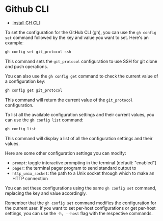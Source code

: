 # Github CLI

- [Install GH CLI](./ghCliInstall.md)

To set the configuration for the GitHub CLI (gh), you can use the `gh config set` command followed by the key and value you want to set. Here's an example:

```sh
gh config set git_protocol ssh
```

This command sets the `git_protocol` configuration to use SSH for git clone and push operations.

You can also use the `gh config get` command to check the current value of a configuration key:

```sh
gh config get git_protocol
```

This command will return the current value of the `git_protocol` configuration.

To list all the available configuration settings and their current values, you can use the `gh config list` command:

```sh
gh config list
```

This command will display a list of all the configuration settings and their values.

Here are some other configuration settings you can modify:

- `prompt`: toggle interactive prompting in the terminal (default: "enabled")
- `pager`: the terminal pager program to send standard output to
- `http_unix_socket`: the path to a Unix socket through which to make an HTTP connection

You can set these configurations using the same `gh config set` command, replacing the key and value accordingly.

Remember that the `gh config set` command modifies the configuration for the current user. If you want to set per-host configurations or get per-host settings, you can use the `-h, --host` flag with the respective commands.